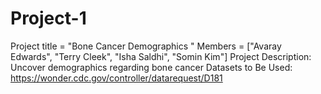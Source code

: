 # Project-1
Project title = "Bone Cancer Demographics "
Members = ["Avaray Edwards", "Terry Cleek", "Isha Saldhi", "Somin Kim"]
Project Description: Uncover demographics regarding bone cancer
Datasets to Be Used: https://wonder.cdc.gov/controller/datarequest/D181
